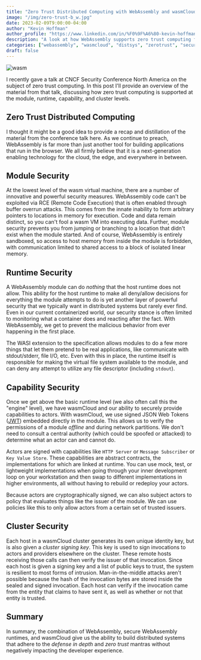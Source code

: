 ```yaml
---
title: "Zero Trust Distributed Computing with WebAssembly and wasmCloud"
image: "/img/zero-trust-b_w.jpg"
date: 2023-02-09T9:00:00-04:00
author: "Kevin Hoffman"
author_profile: "https://www.linkedin.com/in/%F0%9F%A6%80-kevin-hoffman-9252669/"
description: "A look at how WebAssembly supports zero trust computing from the bottom to the top of the stack"
categories: ["webassembly", "wasmcloud", "distsys", "zerotrust", "security"]
draft: false
---
```


![wasm](/img/zero-trust-b_w.jpg)

I recently gave a talk at CNCF Security Conference North America on the subject of zero trust computing. In this post
I'll provide an overview of the material from that talk, discussing how zero trust computing is supported at the module, 
runtime, capability, and cluster levels.

<!--truncate-->

## Zero Trust Distributed Computing

I thought it might be a good idea to provide a recap and distillation of the material from the conference talk here. As we continue to preach, WebAssembly is far more than just another tool for building applications that run in the browser. We all firmly believe that it is a next-generation enabling technology for the cloud, the edge, and everywhere in between.

## Module Security
At the lowest level of the wasm virtual machine, there are a number of innovative and powerful security measures. WebAssembly code can't be exploited via RCE (Remote Code Execution) that is often enabled through buffer overrun attacks. This comes from the innate inability to form arbitrary pointers to locations in memory for execution. Code and data remain distinct, so you can't fool a wasm VM into executing data. Further, module security prevents you from jumping or branching to a location that didn't exist when the module started. And of course, WebAssembly is entirely sandboxed, so access to host memory from inside the module is forbidden, with communication limited to shared access to a block of isolated linear memory.

## Runtime Security
A WebAssembly module can do _nothing_ that the host runtime does not allow. This ability for the host runtime to make all deny/allow decisions for everything the module attempts to do is yet another layer of powerful security that we typically want in distributed systems but rarely ever find. Even in our current containerized world, our security stance is often limited to monitoring what a container does and reacting after the fact. With WebAssembly, we get to prevent the malicious behavior from ever happening in the first place.

The WASI extension to the specification allows modules to do a few more things that let them pretend to be real applications, like communicate with stdout/stderr, file I/O, etc. Even with this in place, the runtime itself is responsible for making the virtual file system available to the module, and can deny any attempt to utilize any file descriptor (including `stdout`).

## Capability Security
Once we get above the basic runtime level (we also often call this the "engine" level), we have wasmCloud and our ability to securely provide capabilities to actors. With wasmCloud, we use signed JSON Web Tokens ([JWT](https://jwt.io)) embedded directly in the module. This allows us to verify the permissions of a module _offline_ and during network partitions. We don't need to consult a central authority (which could be spoofed or attacked) to determine what an actor can and cannot do.

Actors are signed with capabilities like `HTTP Server` or `Message Subscriber` or `Key Value Store`. These capabilities are abstract contracts, the implementations for which are linked at runtime. You can use mock, test, or lightweight implementations when going through your inner development loop on your workstation and then swap to different implementations in higher environments, all without having to rebuild or redeploy your actors.

Because actors are cryptographically signed, we can also subject actors to policy that evaluates things like the issuer of the module. We can use policies like this to only allow actors from a certain set of trusted issuers.

## Cluster Security
Each host in a wasmCloud cluster generates its own unique identity key, but is also given a _cluster signing key_. This key is used
to sign invocations to actors and providers elsewhere on the cluster. These remote hosts receiving those calls can then verify the issuer of that invocation. Since each host is given a signing key and a list of public keys to trust, the system is resilient to most forms of intrusion. Man-in-the-middle attacks aren't possible because the hash of the invocation bytes are stored inside the sealed and signed invocation. Each host can verify if the invocation came from the entity that claims to have sent it, as well as whether or not that entity is trusted. 

## Summary
In summary, the combination of WebAssembly, secure WebAssembly runtimes, and wasmCloud give us the ability to build distributed systems that adhere to the _defense in depth_ and _zero trust_ mantras without negatively impacting the developer experience.